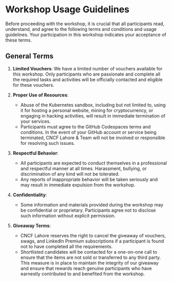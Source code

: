 # Workshop Usage Guidelines

Before proceeding with the workshop, it is crucial that all participants read, understand, and agree to the following terms and conditions and usage guidelines. Your participation in this workshop indicates your acceptance of these terms.

## General Terms

1. **Limited Vouchers**: We have a limited number of vouchers available for this workshop. Only participants who are passionate and complete all the required tasks and activities will be officially contacted and eligible for these vouchers.

2. **Proper Use of Resources**:
    - Abuse of the Kubernetes sandbox, including but not limited to, using it for hosting a personal website, mining for cryptocurrency, or engaging in hacking activities, will result in immediate termination of your services.
    - Participants must agree to the GitHub Codespaces terms and conditions. In the event of your GitHub account or service being terminated, CNCF Lahore & Team will not be involved or responsible for resolving such issues.

3. **Respectful Behavior**:
    - All participants are expected to conduct themselves in a professional and respectful manner at all times. Harassment, bullying, or discrimination of any kind will not be tolerated.
    - Any reports of inappropriate behavior will be taken seriously and may result in immediate expulsion from the workshop.

4. **Confidentiality**:
    - Some information and materials provided during the workshop may be confidential or proprietary. Participants agree not to disclose such information without explicit permission.

5. **Giveaway Terms**:
    - CNCF Lahore reserves the right to cancel the giveaway of vouchers, swags, and LinkedIn Premium subscriptions if a participant is found not to have completed all the requirements.
    - Shortlisted candidates will be contacted for a one-on-one call to ensure that the items are not sold or transferred to any third party. This measure is in place to maintain the integrity of our giveaway and ensure that rewards reach genuine participants who have earnestly contributed to and benefited from the workshop.